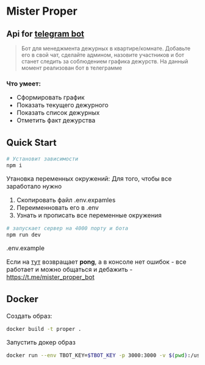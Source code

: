 # Mister Proper

## Api for [telegram bot](https://t.me/mister_proper_bot)

> Бот для менеджмента дежурных в квартире/комнате. Добавьте его в свой чат, сделайте админом, назовите участников и бот станет следить за соблюдением графика дежурств.
> На данный момент реализован бот в телеграмме

### Что умеет:
<font size="3"> 

* Сформировать график
* Показать текущего дежурного
* Показать список дежурных
* Отметить факт дежурства

<font size="3"> 


## Quick Start

```bash
# Установит зависимости 
npm i
```
Утановка переменных окружений:
Для того, чтобы все заработало нужно
1. Скопировать файл .env.expamles
2. Переименновать его в .env 
3. Узнать и прописать все переменные окружения


``` bash
# запускает сервер на 4000 порту и бота
npm run dev
```
.env.example

Если на [тут](http://localhost:4000/ping) возвращает **pong**,
a в консоле нет ошибок - все работает и
можно общаться и дебажить - https://t.me/mister_proper_bot

## Docker
Создать образ:
```bash
docker build -t proper .
```

Запустить докер образ
```bash
docker run --env TBOT_KEY=$TBOT_KEY -p 3000:3000 -v $(pwd):/usr/src/app proper
```
